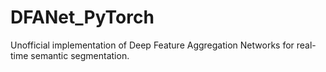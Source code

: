 # DFANet_PyTorch
Unofficial implementation of Deep Feature Aggregation Networks for real-time semantic segmentation.
